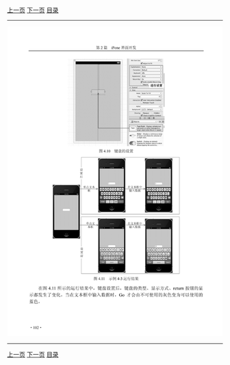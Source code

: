 [上一页](113.md) [下一页](115.md) [目录](../README.md)

***

![114](../images/114.png)

***

[上一页](113.md) [下一页](115.md) [目录](../README.md)
